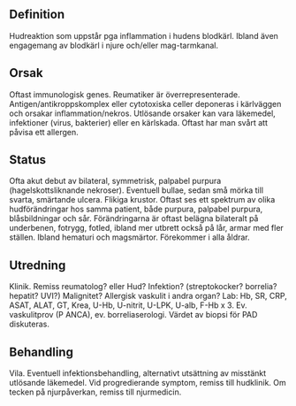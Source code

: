 ## Definition

Hudreaktion som uppstår pga inflammation i hudens blodkärl. Ibland även engagemang av blodkärl i njure och/eller mag-tarmkanal.

## Orsak

Oftast immunologisk genes. Reumatiker är överrepresenterade. Antigen/antikroppskomplex eller cytotoxiska celler deponeras i kärlväggen och orsakar inflammation/nekros. Utlösande orsaker kan vara läkemedel, infektioner (virus, bakterier) eller en kärlskada. Oftast har man svårt att påvisa ett allergen.

## Status

Ofta akut debut av bilateral, symmetrisk, palpabel purpura (hagelskottsliknande nekroser). Eventuell bullae, sedan små mörka till svarta, smärtande ulcera. Flikiga krustor. Oftast ses ett spektrum av olika hudförändringar hos samma patient, både purpura, palpabel purpura, blåsbildningar och sår. Förändringarna är oftast belägna bilateralt på underbenen, fotrygg, fotled, ibland mer utbrett också på lår, armar med fler ställen. Ibland hematuri och magsmärtor. Förekommer i alla åldrar.

## Utredning

Klinik. Remiss reumatolog? eller Hud? Infektion? (streptokocker? borrelia? hepatit? UVI?) Malignitet? Allergisk vaskulit i andra organ? Lab: Hb, SR, CRP, ASAT, ALAT, GT, Krea, U-Hb, U-nitrit, U-LPK, U-alb, F-Hb x 3. Ev. vaskulitprov (P ANCA), ev. borreliaserologi. Värdet av biopsi för PAD diskuteras.

## Behandling

Vila. Eventuell infektionsbehandling, alternativt utsättning av misstänkt utlösande läkemedel. Vid progredierande symptom, remiss till hudklinik. Om tecken på njurpåverkan, remiss till njurmedicin.

